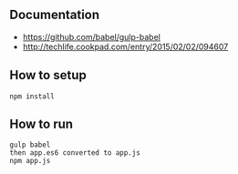 ## Documentation
* https://github.com/babel/gulp-babel
* http://techlife.cookpad.com/entry/2015/02/02/094607

## How to setup
```
npm install
```

## How to run
```
gulp babel
then app.es6 converted to app.js
npm app.js
```
